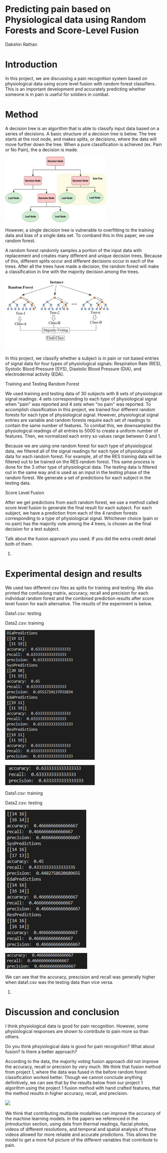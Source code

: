 # Predicting pain based on Physiological data using Random Forests and Score-Level Fusion

Dakshin Rathan

# Introduction

In this project, we are discussing a pain recognition system based on physiological data using score level fusion with random forest classifiers. This is an important development and accurately predicting whether someone is in pain is useful for soldiers in combat.

# Method


A decision tree is an algorithm that is able to classify input data based on a series of decisions. A basic structure of a decision tree is below. The tree starts at the root node, and makes splits, or decisions, where the data will move further down the tree. When a pure classification is achieved (ex. Pain or No Pain), the a decision is made.

![](data/DTree.jpg)

However, a single decision tree is vulnerable to overfitting to the training data and bias of a single data set. To comband this in this paper, we use random forest.

A random forest randomly samples a portion of the input data with replacement and creates many different and unique decision trees. Because of this, different splits occur and different decisions occur in each of the trees. After all the trees have made a decision, the random forest will make a classification in line with the majority decision among the trees.

![](data/RF.jpg)

In this project, we classify whether a subject is in pain or not based entries of signal data for four types of physiological signals: Respiration Rate (RES), Systolic Blood Pressure (SYS), Diastolic Blood Pressure (DIA), and electrodermal activity (EDA).

Training and Testing Random Forest

We used training and testing data of 30 subjects with 8 sets of physiological signal readings: 4 sets corresponding to each type of physiological signal when &quot;pain&quot; was reported and 4 sets when &quot;no pain&quot; was reported. To accomplish classification in this project, we trained four different random forests for each type of physiological signal. However, physiological signal entries are variable and random forests require each set of readings to contain the same number of features. To combat this, we downsampled the physiological readings of all entries to 5000 to create a uniform number of features. Then, we normalized each entry so values range between 0 and 1.

Because we are using one random forest for each type of physiological data, we filtered all of the signal readings for each type of physiological data for each random forest. For example, all of the RES training data will be filtered out to be trained on the RES random forest. This same process is done for the 3 other type of physiological data. The testing data is filtered out in the same way and is used as an input in the testing phase of the random forest. We generate a set of predictions for each subject in the testing data.

Score Level Fusion

After we get predictions from each random forest, we use a method called score level fusion to generate the final result for each subject. For each subject, we have a prediction from each of the 4 random forests corresponding to a type of physiological signal. Whichever choice (pain or no pain) has the majority vote among the 4 trees, is chosen as the final decision for a test subject.

Talk about the fusion approach you used. If you did the extra credit detail both of them.

1.
# Experimental design and results

We used two different csv files as splits for training and testing. We also printed the confusiong matrix, accuracy, recall and precision for each individual random forest and the combined prediction results after score level fusion for each alternative. The results of the experiment is below.

Data1.csv: testing

Data2.csv: training

![](data/Results1.png)

![](data/Results2.png)

Data1.csv: training

Data2.csv: testing

![](data/Results3.png)

![](data/Results4.png)

We can see that the accuracy, prescision and recall was generally higher when data1.csv was the testing data than vice versa.

1.
# Discussion and conclusion

I think physiological data is good for pain recognition. However, some physiological responses are shown to contribute to pain more so than others.

Do you think phsyiological data is good for pain recognition? What about fusion? Is there a better approach?

According to the data, the majority voting fusion approach did not improve the accuracy, recall or precision by very much. We think that fusion method from project 1, where the data was fused in the before random forest classification worked better. Though we cannot conclude anything definitively, we can see that by the results below from our project 1 algorithm using the project 1 fusion method with hand crafted features, that the method results in higher accuracy, recall, and precision.

![](data/Results5.jpg)

We think that contributing multipole modalities can improve the accuracy of the machine learning models. In the papers we referenced in the jintroduction section, using data from thermal readings, fiacial photos, videos of different resolutions, and temporal and spatial analysis of those videos allowed for more reliable and accurate predictions. This allows the model to get a more full picture of the different variables that contribute to pain.
